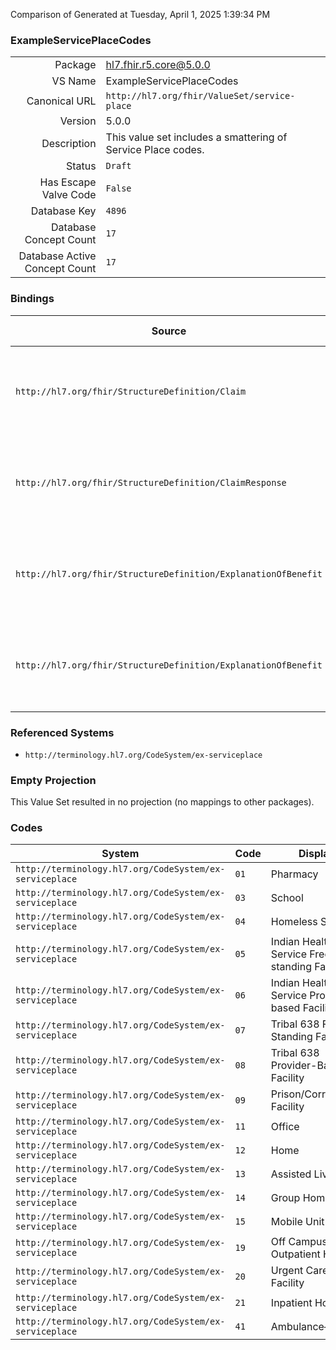 Comparison of 
Generated at Tuesday, April 1, 2025 1:39:34 PM

### ExampleServicePlaceCodes

|      |     |
| ---: | --- |
| Package | hl7.fhir.r5.core@5.0.0 |
| VS Name | ExampleServicePlaceCodes |
| Canonical URL | `http://hl7.org/fhir/ValueSet/service-place` |
| Version | 5.0.0 |
| Description | This value set includes a smattering of Service Place codes. |
| Status | `Draft` |
| Has Escape Valve Code | `False` |
| Database Key | `4896` |
| Database Concept Count | `17` |
| Database Active Concept Count | `17` |
### Bindings

| Source | Element | Binding | Strength | Element Short |
| ------ | ------- | ------- | -------- | ------------- |
| `http://hl7.org/fhir/StructureDefinition/Claim` | `Claim.item.location[x]` | `http://hl7.org/fhir/ValueSet/service-place` | `Example` | Place of service or where product was supplied |
| `http://hl7.org/fhir/StructureDefinition/ClaimResponse` | `ClaimResponse.addItem.location[x]` | `http://hl7.org/fhir/ValueSet/service-place` | `Example` | Place of service or where product was supplied |
| `http://hl7.org/fhir/StructureDefinition/ExplanationOfBenefit` | `ExplanationOfBenefit.item.location[x]` | `http://hl7.org/fhir/ValueSet/service-place` | `Example` | Place of service or where product was supplied |
| `http://hl7.org/fhir/StructureDefinition/ExplanationOfBenefit` | `ExplanationOfBenefit.addItem.location[x]` | `http://hl7.org/fhir/ValueSet/service-place` | `Example` | Place of service or where product was supplied |

### Referenced Systems

* `http://terminology.hl7.org/CodeSystem/ex-serviceplace`
### Empty Projection

This Value Set resulted in no projection (no mappings to other packages).

### Codes

| System | Code | Display |
| ------ | ---- | ------- |
| `http://terminology.hl7.org/CodeSystem/ex-serviceplace` | `01` | Pharmacy |
| `http://terminology.hl7.org/CodeSystem/ex-serviceplace` | `03` | School |
| `http://terminology.hl7.org/CodeSystem/ex-serviceplace` | `04` | Homeless Shelter |
| `http://terminology.hl7.org/CodeSystem/ex-serviceplace` | `05` | Indian Health Service Free-standing Facility |
| `http://terminology.hl7.org/CodeSystem/ex-serviceplace` | `06` | Indian Health Service Provider-based Facility |
| `http://terminology.hl7.org/CodeSystem/ex-serviceplace` | `07` | Tribal 638 Free-Standing Facility |
| `http://terminology.hl7.org/CodeSystem/ex-serviceplace` | `08` | Tribal 638 Provider-Based Facility |
| `http://terminology.hl7.org/CodeSystem/ex-serviceplace` | `09` | Prison/Correctional Facility |
| `http://terminology.hl7.org/CodeSystem/ex-serviceplace` | `11` | Office |
| `http://terminology.hl7.org/CodeSystem/ex-serviceplace` | `12` | Home |
| `http://terminology.hl7.org/CodeSystem/ex-serviceplace` | `13` | Assisted Living Fa |
| `http://terminology.hl7.org/CodeSystem/ex-serviceplace` | `14` | Group Home |
| `http://terminology.hl7.org/CodeSystem/ex-serviceplace` | `15` | Mobile Unit |
| `http://terminology.hl7.org/CodeSystem/ex-serviceplace` | `19` | Off Campus-Outpatient Hospital |
| `http://terminology.hl7.org/CodeSystem/ex-serviceplace` | `20` | Urgent Care Facility |
| `http://terminology.hl7.org/CodeSystem/ex-serviceplace` | `21` | Inpatient Hospital |
| `http://terminology.hl7.org/CodeSystem/ex-serviceplace` | `41` | Ambulance—Land |
